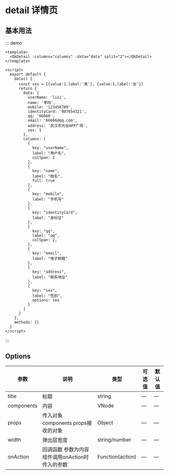 # detail 详情页

## 基本用法
::: demo
```
<template>
  <QkDetail :columns="columns" :data="data" split="2"></QkDetail>
</template>

<script>
  export default {
    data() {
      const sex = [{value:1,label:'男'}, {value:1,label:'女'}]
      return {
        data: {
          userName: 'lisi',
          name: '李四',
          mobile: '123456789',
          identityCard: '987654321',
          qq: '66666',
          email: '66666@qq.com',
          address: '武汉市光谷APP广场',
          sex: 1
        },
        columns: [
          {
            key: "userName",
            label: "用户名",
            colSpan: 2
          },
          {
            key: "name",
            label: "姓名",
            full: true
          },
          {
            key: "mobile",
            label: "手机号"
          },
          {
            key: "identityCard",
            label: "身份证"
          },
          {
            key: "qq",
            label: "qq",
            colSpan: 2,
          },
          {
            key: "email",
            label: "电子邮箱"
          },
          {
            key: "address",
            label: "联系地址"
          },
          {
            key: "sex",
            label: "性别",
            options: sex
          }
        ]
      }
    },
    methods: {}
  }
</script>
```
:::
## Options
<table class="options-table">
    <thead>
      <tr>
        <th>参数</th>
        <th>说明</th>
        <th>类型</th>
        <th>可选值</th>
        <th>默认值</th>
      </tr>
    </thead>
    <tbody>
      <tr>
        <td>title</td>
        <td>标题</td>
        <td>string</td>
        <td>—</td>
        <td>—</td>
      </tr>
      <tr>
        <td>components</td>
        <td>内容</td>
        <td>VNode</td>
        <td>—</td>
        <td>—</td>
      </tr>
      <tr>
        <td>props</td>
        <td>传入对象 components props接收的对象</td>
        <td>Object</td>
        <td>—</td>
        <td>—</td>
      </tr>
      <tr>
        <td>width</td>
        <td>弹出层宽度</td>
        <td>string/number</td>
        <td>—</td>
        <td>—</td>
      </tr>
      <tr>
        <td>onAction</td>
        <td>回调函数 参数为内容组件调用onAction时传入的参数</td>
        <td>Function(action)</td>
        <td>—</td>
        <td>—</td>
      </tr>
    </tbody>
  </table>
